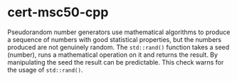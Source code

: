 cert-msc50-cpp
==============

Pseudorandom number generators use mathematical algorithms to produce a
sequence of numbers with good statistical properties, but the numbers
produced are not genuinely random. The `std::rand()` function takes a
seed (number), runs a mathematical operation on it and returns the
result. By manipulating the seed the result can be predictable. This
check warns for the usage of `std::rand()`.
